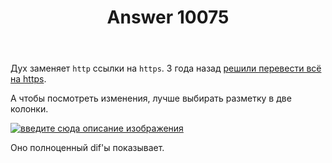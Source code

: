 ﻿---
title: "Answer 10075"
se.owner.user_id: 15479
se.owner.display_name: "Suvitruf says Reinstate Monica"
se.owner.link: "https://ru.meta.stackoverflow.com/users/15479/suvitruf-says-reinstate-monica"
se.answer_id: 10075
se.question_id: 10074
se.post_type: answer
se.score: 5
se.is_accepted: True
---
<p>Дух заменяет <code>http</code> ссылки на <code>https</code>. 3 года назад <a href="https://meta.stackexchange.com/q/292058/260198">решили перевести всё на https</a>.</p>

<p>А чтобы посмотреть изменения, лучше выбирать разметку в две колонки.</p>

<p><a href="https://i.stack.imgur.com/CnqFG.png" rel="nofollow noreferrer"><img src="https://i.stack.imgur.com/CnqFG.png" alt="введите сюда описание изображения"></a></p>

<p>Оно полноценный dif'ы показывает.</p>
